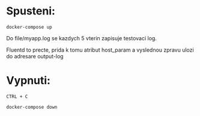 # Spusteni: 

    docker-compose up

Do file/myapp.log se kazdych 5 vterin zapisuje testovaci log.

Fluentd to precte, prida k tomu atribut host_param a vyslednou zpravu ulozi do adresare output-log


# Vypnuti: 

    CTRL + C

    docker-compose down

